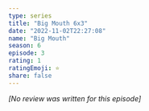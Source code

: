 ```yaml
---
type: series
title: "Big Mouth 6x3"
date: "2022-11-02T22:27:08"
name: "Big Mouth"
season: 6
episode: 3
rating: 1
ratingEmoji: ⭐️
share: false
---
```


_[No review was written for this episode]_
